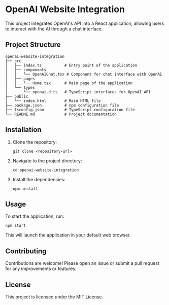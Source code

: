 # OpenAI Website Integration

This project integrates OpenAI's API into a React application, allowing users to interact with the AI through a chat interface.

## Project Structure

```
openai-website-integration
├── src
│   ├── index.ts          # Entry point of the application
│   ├── components
│   │   └── OpenAIChat.tsx # Component for chat interface with OpenAI
│   ├── pages
│   │   └── Home.tsx      # Main page of the application
│   └── types
│       └── openai.d.ts   # TypeScript interfaces for OpenAI API
├── public
│   └── index.html        # Main HTML file
├── package.json          # npm configuration file
├── tsconfig.json         # TypeScript configuration file
└── README.md             # Project documentation
```

## Installation

1. Clone the repository:
   ```
   git clone <repository-url>
   ```

2. Navigate to the project directory:
   ```
   cd openai-website-integration
   ```

3. Install the dependencies:
   ```
   npm install
   ```

## Usage

To start the application, run:
```
npm start
```
This will launch the application in your default web browser.

## Contributing

Contributions are welcome! Please open an issue or submit a pull request for any improvements or features.

## License

This project is licensed under the MIT License.